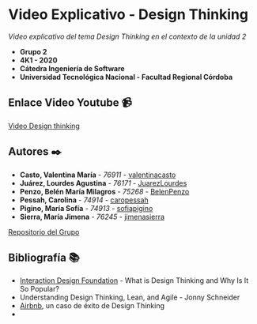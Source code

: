 # Video Explicativo - Design Thinking

_Video explicativo del tema Design Thinking en el contexto de la unidad 2_
* **Grupo 2**
* **4K1 - 2020**
* **Cátedra Ingeniería de Software**
* **Universidad Tecnológica Nacional - Facultad Regional Córdoba**

## Enlace Video Youtube 📹

[Video Design thinking](https://www.youtube.com/watch?v=c4dcbWeytCw&feature=youtu.be)

## Autores ✒️

* **Casto, Valentina María** - *76911* - [valentinacasto](https://github.com/valentinacasto)
* **Juárez, Lourdes Agustina** - *76171* - [JuarezLourdes](https://github.com/JuarezLourdes)
* **Penzo, Belén María Milagros** - *75268* - [BelenPenzo](https://github.com/BelenPenzo)
* **Pessah, Carolina** - *74914* - [caropessah](https://github.com/caropessah)
* **Pigino, María Sofía** - *74913* - [sofiapigino](https://github.com/sofiapigino)
* **Sierra, María Jimena** - *76245* - [jimenasierra](https://github.com/jimenasierra)

[Repositorio del Grupo](https://github.com/valentinacasto/ISW-G2)

## Bibliografía 📚

* [Interaction Design Foundation](https://www.interaction-design.org/literature/article/what-is-design-thinking-and-why-is-it-so-popular) - What is Design Thinking and Why Is It So Popular?
* Understanding Design Thinking, Lean, and Agile - Jonny Schneider 
* [Airbnb](https://www.bbva.com/es/airbnb-caso-exito-design-thinking/), un caso de éxito de Design Thinking 
*
